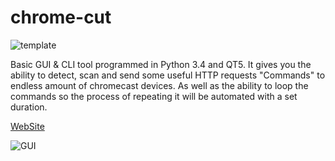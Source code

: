 # chrome-cut

![template](https://chrome-cut.github.io/images/ccut_template.png)

Basic GUI & CLI tool programmed in Python 3.4 and QT5. It gives you the ability to detect, scan and send some useful HTTP requests "Commands" to endless amount of chromecast devices. As well as the ability to loop the commands so the process of repeating it will be automated with a set duration.

[WebSite][b4581639]

  [b4581639]: https://chrome-cut.github.io "WebSite"

![GUI](https://chrome-cut.github.io/images/gui.gif)
